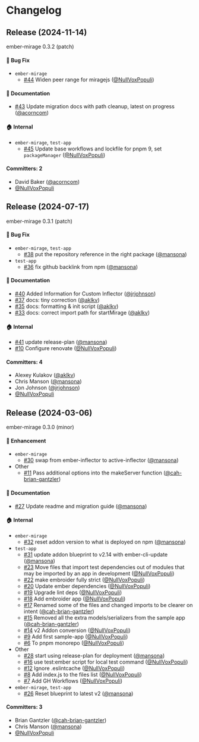 # Changelog

## Release (2024-11-14)

ember-mirage 0.3.2 (patch)

#### :bug: Bug Fix
* `ember-mirage`
  * [#44](https://github.com/bgantzler/ember-mirage/pull/44) Widen peer range for miragejs ([@NullVoxPopuli](https://github.com/NullVoxPopuli))

#### :memo: Documentation
* [#43](https://github.com/bgantzler/ember-mirage/pull/43) Update migration docs with path cleanup, latest on progress ([@acorncom](https://github.com/acorncom))

#### :house: Internal
* `ember-mirage`, `test-app`
  * [#45](https://github.com/bgantzler/ember-mirage/pull/45) Update base workflows and lockfile for pnpm 9, set `packageManager` ([@NullVoxPopuli](https://github.com/NullVoxPopuli))

#### Committers: 2
- David Baker ([@acorncom](https://github.com/acorncom))
- [@NullVoxPopuli](https://github.com/NullVoxPopuli)

## Release (2024-07-17)

ember-mirage 0.3.1 (patch)

#### :bug: Bug Fix
* `ember-mirage`, `test-app`
  * [#38](https://github.com/bgantzler/ember-mirage/pull/38) put the repository reference in the right package ([@mansona](https://github.com/mansona))
* `test-app`
  * [#36](https://github.com/bgantzler/ember-mirage/pull/36) fix github backlink from npm ([@mansona](https://github.com/mansona))

#### :memo: Documentation
* [#40](https://github.com/bgantzler/ember-mirage/pull/40) Added Information for Custom Inflector ([@jrjohnson](https://github.com/jrjohnson))
* [#37](https://github.com/bgantzler/ember-mirage/pull/37) docs: tiny correction ([@aklkv](https://github.com/aklkv))
* [#35](https://github.com/bgantzler/ember-mirage/pull/35) docs: formatting & init script ([@aklkv](https://github.com/aklkv))
* [#33](https://github.com/bgantzler/ember-mirage/pull/33) docs: correct import path for startMirage ([@aklkv](https://github.com/aklkv))

#### :house: Internal
* [#41](https://github.com/bgantzler/ember-mirage/pull/41) update release-plan ([@mansona](https://github.com/mansona))
* [#10](https://github.com/bgantzler/ember-mirage/pull/10) Configure renovate ([@NullVoxPopuli](https://github.com/NullVoxPopuli))

#### Committers: 4
- Alexey Kulakov ([@aklkv](https://github.com/aklkv))
- Chris Manson ([@mansona](https://github.com/mansona))
- Jon Johnson ([@jrjohnson](https://github.com/jrjohnson))
- [@NullVoxPopuli](https://github.com/NullVoxPopuli)

## Release (2024-03-06)

ember-mirage 0.3.0 (minor)

#### :rocket: Enhancement
* `ember-mirage`
  * [#30](https://github.com/bgantzler/ember-mirage/pull/30) swap from ember-inflector to active-inflector ([@mansona](https://github.com/mansona))
* Other
  * [#11](https://github.com/bgantzler/ember-mirage/pull/11) Pass additional options into the makeServer function ([@cah-brian-gantzler](https://github.com/cah-brian-gantzler))

#### :memo: Documentation
* [#27](https://github.com/bgantzler/ember-mirage/pull/27) Update readme and migration guide ([@mansona](https://github.com/mansona))

#### :house: Internal
* `ember-mirage`
  * [#32](https://github.com/bgantzler/ember-mirage/pull/32) reset addon version to what is deployed on npm ([@mansona](https://github.com/mansona))
* `test-app`
  * [#31](https://github.com/bgantzler/ember-mirage/pull/31) update addon blueprint to v2.14 with ember-cli-update ([@mansona](https://github.com/mansona))
  * [#23](https://github.com/bgantzler/ember-mirage/pull/23) Move files that import test dependencies out of modules that may be imported by an app in development ([@NullVoxPopuli](https://github.com/NullVoxPopuli))
  * [#22](https://github.com/bgantzler/ember-mirage/pull/22) make embroider fully strict ([@NullVoxPopuli](https://github.com/NullVoxPopuli))
  * [#20](https://github.com/bgantzler/ember-mirage/pull/20) Update ember dependencies ([@NullVoxPopuli](https://github.com/NullVoxPopuli))
  * [#19](https://github.com/bgantzler/ember-mirage/pull/19) Upgrade lint deps ([@NullVoxPopuli](https://github.com/NullVoxPopuli))
  * [#18](https://github.com/bgantzler/ember-mirage/pull/18) Add embroider app ([@NullVoxPopuli](https://github.com/NullVoxPopuli))
  * [#17](https://github.com/bgantzler/ember-mirage/pull/17) Renamed some of the files and changed imports to be clearer on intent ([@cah-brian-gantzler](https://github.com/cah-brian-gantzler))
  * [#15](https://github.com/bgantzler/ember-mirage/pull/15) Removed all the extra models/serializers from the sample app ([@cah-brian-gantzler](https://github.com/cah-brian-gantzler))
  * [#14](https://github.com/bgantzler/ember-mirage/pull/14) v2 Addon conversion ([@NullVoxPopuli](https://github.com/NullVoxPopuli))
  * [#9](https://github.com/bgantzler/ember-mirage/pull/9) Add first sample-app ([@NullVoxPopuli](https://github.com/NullVoxPopuli))
  * [#6](https://github.com/bgantzler/ember-mirage/pull/6) To pnpm monorepo ([@NullVoxPopuli](https://github.com/NullVoxPopuli))
* Other
  * [#28](https://github.com/bgantzler/ember-mirage/pull/28) start using release-plan for deployment ([@mansona](https://github.com/mansona))
  * [#16](https://github.com/bgantzler/ember-mirage/pull/16) use test:ember script for local test command ([@NullVoxPopuli](https://github.com/NullVoxPopuli))
  * [#12](https://github.com/bgantzler/ember-mirage/pull/12) Ignore .eslintcache ([@NullVoxPopuli](https://github.com/NullVoxPopuli))
  * [#8](https://github.com/bgantzler/ember-mirage/pull/8) Add index.js to the files list ([@NullVoxPopuli](https://github.com/NullVoxPopuli))
  * [#7](https://github.com/bgantzler/ember-mirage/pull/7) Add GH Workflows ([@NullVoxPopuli](https://github.com/NullVoxPopuli))
* `ember-mirage`, `test-app`
  * [#26](https://github.com/bgantzler/ember-mirage/pull/26) Reset blueprint to latest v2 ([@mansona](https://github.com/mansona))

#### Committers: 3
- Brian Gantzler ([@cah-brian-gantzler](https://github.com/cah-brian-gantzler))
- Chris Manson ([@mansona](https://github.com/mansona))
- [@NullVoxPopuli](https://github.com/NullVoxPopuli)
